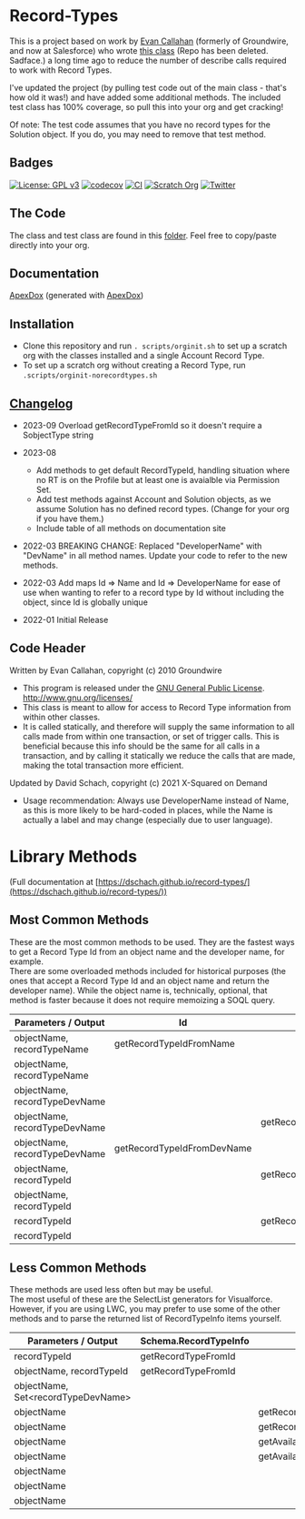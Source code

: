 # Record-Types

This is a project based on work by [Evan Callahan](https://github.com/groundwired) (formerly of Groundwire, and now at Salesforce) who wrote [this class](https://github.com/SalesforceFoundation/JenkinsTesting/blob/master/src/classes/RecordTypes.cls) (Repo has been deleted. Sadface.) a long time ago to reduce the number of describe calls required to work with Record Types.

I've updated the project (by pulling test code out of the main class - that's how old it was!) and have added some additional methods. The included test class has 100% coverage, so pull this into your org and get cracking!

Of note: The test code assumes that you have no record types for the Solution object. If you do, you may need to remove that test method.

## Badges

[![License: GPL v3](https://img.shields.io/badge/License-GPLv3-blue.svg)](https://www.gnu.org/licenses/gpl-3.0)
[![codecov](https://codecov.io/gh/dschach/record-types/branch/main/graph/badge.svg?token=RVhs6ab2Md)](https://codecov.io/gh/dschach/record-types)
[![CI](https://github.com/dschach/record-types/actions/workflows/ci.yml/badge.svg)](https://github.com/dschach/record-types/actions/workflows/ci.yml)
[![Scratch Org](https://github.com/dschach/record-types/actions/workflows/pr.yml/badge.svg)](https://github.com/dschach/record-types/actions/workflows/pr.yml)
[![Twitter](https://img.shields.io/twitter/follow/dschach.svg?style=social)](https://img.shields.io/twitter/follow/dschach.svg?style=social)

## The Code

The class and test class are found in this [folder](/force-app/main/default/classes/). Feel free to copy/paste directly into your org.

## Documentation

[ApexDox](https://dschach.github.io/record-types/RecordTypes.html) (generated with [ApexDox](https://github.com/no-stack-dub-sack/apexdox-vs-code))

## Installation

- Clone this repository and run `. scripts/orginit.sh` to set up a scratch org with the classes installed and a single Account Record Type.
- To set up a scratch org without creating a Record Type, run `.scripts/orginit-norecordtypes.sh`

## [Changelog](./CHANGELOG.md)

- 2023-09 Overload getRecordTypeFromId so it doesn't require a SobjectType string

- 2023-08

  - Add methods to get default RecordTypeId, handling situation where no RT is on the Profile but at least one is avaialble via Permission Set.
  - Add test methods against Account and Solution objects, as we assume Solution has no defined record types. (Change for your org if you have them.)
  - Include table of all methods on documentation site

- 2022-03 BREAKING CHANGE: Replaced "DeveloperName" with "DevName" in all method names. Update your code to refer to the new methods.

- 2022-03 Add maps Id => Name and Id => DeveloperName for ease of use when wanting to refer to a record type by Id without including the object, since Id is globally unique

- 2022-01 Initial Release

## Code Header

Written by Evan Callahan, copyright (c) 2010 Groundwire

- This program is released under the [GNU General Public License](./LICENSE). http://www.gnu.org/licenses/
- This class is meant to allow for access to Record Type information from within other classes.
- It is called statically, and therefore will supply the same information to all calls made from within one transaction, or set of trigger calls. This is beneficial because this info should be the same for all calls in a transaction, and by calling it statically we reduce the calls that are made, making the total transaction more efficient.

Updated by David Schach, copyright (c) 2021 X-Squared on Demand

- Usage recommendation: Always use DeveloperName instead of Name, as this is more likely to be hard-coded in places, while the Name is actually a label and may change (especially due to user language).

# Library Methods

(Full documentation at [https://dschach.github.io/record-types/](https://dschach.github.io/record-types/))

## Most Common Methods

<p>
	These are the most common methods to be used. They are the fastest ways to get a Record Type Id from an object name and the developer name, for example.
	<br />
	There are some overloaded methods included for historical purposes (the ones that accept a Record Type Id and an object name and return the developer name).
	While the object name is, technically, optional, that method is faster because it does not require memoizing a SOQL query.
</p>

| Parameters / Output           | Id                         | Name                         | DeveloperName                |
| ----------------------------- | -------------------------- | ---------------------------- | ---------------------------- |
| objectName, recordTypeName    | getRecordTypeIdFromName    |                              |                              |
| objectName, recordTypeName    |                            |                              | getRecordTypeDevNameFromName |
| objectName, recordTypeDevName |                            |                              | getRecordTypeFromDevName     |
| objectName, recordTypeDevName |                            | getRecordTypeNameFromDevName |                              |
| objectName, recordTypeDevName | getRecordTypeIdFromDevName |                              |                              |
| objectName, recordTypeId      |                            | getRecordTypeNameFromId      |                              |
| objectName, recordTypeId      |                            |                              | getRecordTypeDevNameFromId   |
| recordTypeId                  |                            | getRecordTypeNameFromId      |                              |
| recordTypeId                  |                            |                              | getRecordTypeDevNameFromId   |

## Less Common Methods

<p>
	These methods are used less often but may be useful.
	<br />
	The most useful of these are the SelectList generators for Visualforce. However, if you are using LWC, you may prefer to use some of the other methods and to
	parse the returned list of RecordTypeInfo items yourself.
</p>

| Parameters / Output                      | Schema.RecordTypeInfo | Map(String, Id)                    | SelectList                        | Set&lt;Id&gt;                  |
| ---------------------------------------- | --------------------- | ---------------------------------- | --------------------------------- | ------------------------------ |
| recordTypeId                             | getRecordTypeFromId   |                                    |                                   |                                |
| objectName, recordTypeId                 | getRecordTypeFromId   |                                    |                                   |                                |
| objectName, Set&lt;recordTypeDevName&gt; |                       |                                    |                                   | getRecordTypeIdSetFromDevNames |
| objectName                               |                       | getRecordTypeDevNameIdMap          |                                   |                                |
| objectName                               |                       | getRecordTypeNameIdMap             |                                   |                                |
| objectName                               |                       | getAvailableRecordTypeDevNameIdMap |                                   |                                |
| objectName                               |                       | getAvailableRecordTypeNameIdMap    |                                   |                                |
| objectName                               |                       |                                    | getRecordTypesForSelectList       |                                |
| objectName                               |                       |                                    | getAllRecordTypesForSelectList    |                                |
| objectName                               |                       |                                    | getStringRecordTypesForSelectList |                                |
